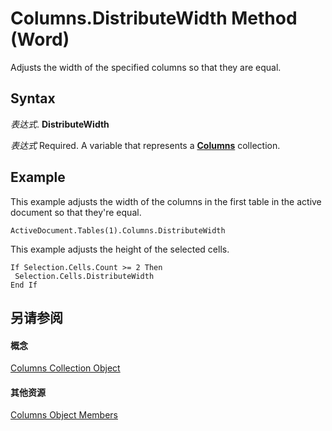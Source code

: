 
# Columns.DistributeWidth Method (Word)

Adjusts the width of the specified columns so that they are equal.


## Syntax

 _表达式_. **DistributeWidth**

 _表达式_ Required. A variable that represents a **[Columns](7c2d1353-cbc4-a162-83a1-6cac1300266f.md)** collection.


## Example

This example adjusts the width of the columns in the first table in the active document so that they're equal.


```
ActiveDocument.Tables(1).Columns.DistributeWidth
```

This example adjusts the height of the selected cells.




```
If Selection.Cells.Count >= 2 Then 
 Selection.Cells.DistributeWidth 
End If
```


## 另请参阅


#### 概念


[Columns Collection Object](7c2d1353-cbc4-a162-83a1-6cac1300266f.md)
#### 其他资源


[Columns Object Members](http://msdn.microsoft.com/library/0c588082-0571-6261-e15f-12c0f076052f%28Office.15%29.aspx)